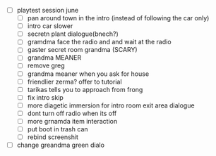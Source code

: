 - [ ] playtest session june
	- [ ] pan around town in the intro (instead of following the car only)
	- [ ] intro car slower
	- [ ] secretn plant dialogue(bnech?)
	- [ ] gramdma face the radio and and wait at the radio
	- [ ] gaster secret room grandma (SCARY)
	- [ ] grandma MEANER
	- [ ] remove greg
	- [ ] grandma meaner when you ask for house
	- [ ] friendlier zerma? offer to tutorial
	- [ ] tarikas tells you to approach from frong
	- [ ] fix intro skip
	- [ ] more diagetic immersion for intro room exit area dialogue
	- [ ] dont turn off radio when its off
	- [ ] more grnamda item interaction
	- [ ] put boot in trash can
	- [ ] rebind screenshit
- [ ] change greandma green dialo